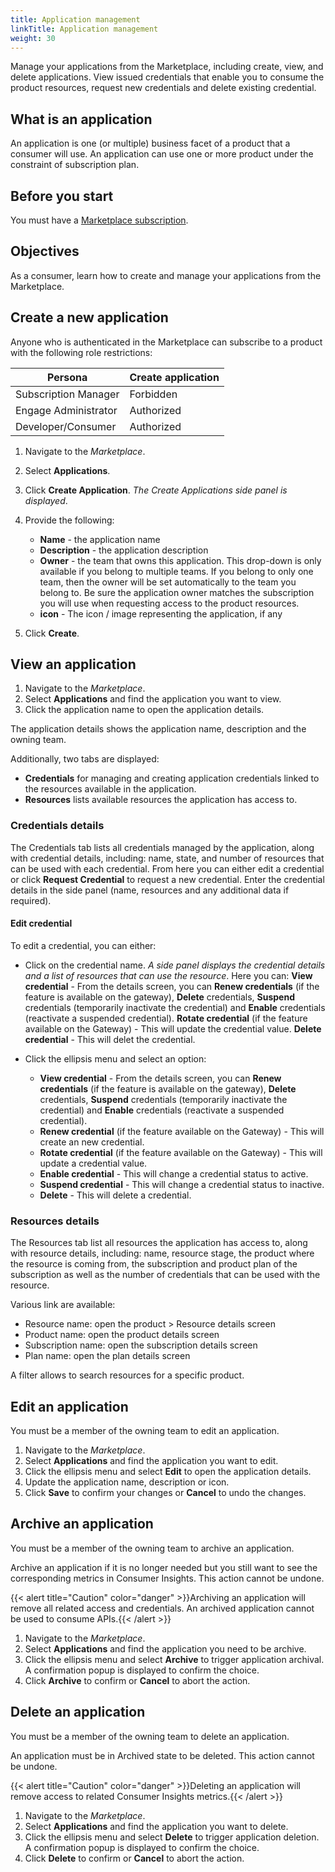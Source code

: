 ```yaml
---
title: Application management
linkTitle: Application management
weight: 30
---
```


Manage your applications from the Marketplace, including create, view, and delete applications. View issued credentials that enable you to consume the product resources, request new credentials and delete existing credential.

## What is an application

An application is one (or multiple) business facet of a product that a consumer will use. An application can use one or more product under the constraint of subscription plan.

## Before you start

You must have a [Marketplace subscription](/docs/manage_marketplace/consumer_experience/subscription_management).

## Objectives

As a consumer, learn how to create and manage your applications from the Marketplace.

## Create a new application

Anyone who is authenticated in the Marketplace can subscribe to a product with the following role restrictions:

| Persona               | Create application |
|-----------------------|--------------------|
| Subscription Manager  | Forbidden          |
| Engage Administrator  | Authorized         |
| Developer/Consumer    | Authorized         |

1. Navigate to the *Marketplace*.
2. Select **Applications**.
3. Click **Create Application**. *The Create Applications side panel is displayed*.
4. Provide the following:

    * **Name** - the application name
    * **Description** - the application description
    * **Owner** - the team that owns this application. This drop-down is only available if you belong to multiple teams. If you belong to only one team, then the owner will be set automatically to the team you belong to. Be sure the application owner matches the subscription you will use when requesting access to the product resources.
    * **icon** - The icon / image representing the application, if any

5. Click **Create**.

## View an application

1. Navigate to the *Marketplace*.
2. Select **Applications** and find the application you want to view.
3. Click the application name to open the application details.

The application details shows the application name, description and the owning team.

Additionally, two tabs are displayed:

* **Credentials** for managing and creating application credentials linked to the resources available in the application.
* **Resources** lists available resources the application has access to.

### Credentials details

The Credentials tab lists all credentials managed by the application, along with credential details, including: name, state, and number of resources that can be used with each credential. From here you can either edit a credential or click **Request Credential** to request a new credential. Enter the credential details in the side panel (name, resources and any additional data if required).

#### Edit credential

To edit a credential, you can either:

* Click on the credential name. *A side panel displays the credential details and a list of resources that can use the resource*. Here you can:
    **View credential** - From the details screen, you can **Renew credentials** (if the feature is available on the gateway), **Delete** credentials, **Suspend** credentials (temporarily inactivate the credential) and **Enable** credentials (reactivate a suspended credential).
    **Rotate credential** (if the feature available on the Gateway) - This will update the credential value.
    **Delete credential** - This will delet the credential.

* Click the ellipsis menu and select an option:

    * **View credential** - From the details screen, you can **Renew credentials** (if the feature is available on the gateway), **Delete** credentials, **Suspend** credentials (temporarily inactivate the credential) and **Enable** credentials (reactivate a suspended credential).
    * **Renew credential** (if the feature available on the Gateway) - This will create an new credential.
    * **Rotate credential** (if the feature available on the Gateway) - This will update a credential value.
    * **Enable credential** - This will change a credential status to active.
    * **Suspend credential** - This will change a credential status to inactive.
    * **Delete**  - This will delete a credential.

### Resources details

The Resources tab list all resources the application has access to, along with resource details, including: name, resource stage, the product where the resource is coming from, the subscription and product plan of the subscription as well as the number of credentials that can be used with the resource.

Various link are available:

* Resource name: open the product > Resource details screen
* Product name: open the product details screen
* Subscription name: open the subscription details screen
* Plan name: open the plan details screen

A filter allows to search resources for a specific product.

## Edit an application

You must be a member of the owning team to edit an application.

1. Navigate to the *Marketplace*.
2. Select **Applications** and find the application you want to edit.
3. Click the ellipsis menu and select **Edit** to open the application details.
4. Update the application name, description or icon.
5. Click **Save** to confirm your changes or **Cancel** to undo the changes.

## Archive an application

You must be a member of the owning team to archive an application.

Archive an application if it is no longer needed but you still want to see the corresponding metrics in Consumer Insights. This action cannot be undone.

{{< alert title="Caution" color="danger" >}}Archiving an application will remove all related access and credentials. An archived application cannot be used to consume APIs.{{< /alert >}}

1. Navigate to the *Marketplace*.
2. Select **Applications** and find the application you need to be archive.
3. Click the ellipsis menu and select **Archive** to trigger application archival. A confirmation popup is displayed to confirm the choice.
4. Click **Archive** to confirm or **Cancel** to abort the action.

## Delete an application

You must be a member of the owning team to delete an application.

An application must be in Archived state to be deleted. This action cannot be undone.

{{< alert title="Caution" color="danger" >}}Deleting an application will remove access to related Consumer Insights metrics.{{< /alert >}}

1. Navigate to the *Marketplace*.
2. Select **Applications** and find the application you want to delete.
3. Click the ellipsis menu and select **Delete** to trigger application deletion. A confirmation popup is displayed to confirm the choice.
4. Click **Delete** to confirm or **Cancel** to abort the action.
